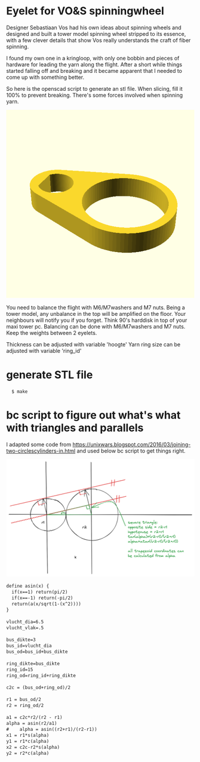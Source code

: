 # Eyelet for VO&S spinningwheel

Designer Sebastiaan Vos had his own ideas about spinning wheels and designed
and built a tower model spinning wheel stripped to its essence, with a few
clever details that show Vos really understands the craft of fiber spinning.

I found my own one in a kringloop, with only one bobbin and pieces of hardware
for leading the yarn along the flight. After a short while things started
falling off and breaking and it became apparent that I needed to come up with
something better.

So here is the openscad script to generate an stl file. When slicing, fill it
100% to prevent breaking. There's some forces involved when spinning yarn.

![eyelet preview](./preview.png)

You need to balance the flight with M6/M7washers and M7 nuts. Being a tower
model, any unbalance in the top will be amplified on the floor. Your neighbours
will notify you if you forget.  Think 90's harddisk in top of your maxi tower
pc.  Balancing can be done with M6/M7washers and M7 nuts. Keep the weights
between 2 eyelets.

Thickness can be adjusted with variable 'hoogte'
Yarn ring size can be adjusted with variable 'ring_id'

# generate STL file

```
  $ make
```

# bc script to figure out what's what with triangles and parallels

I adapted some code from https://unixwars.blogspot.com/2016/03/joining-two-circlescylinders-in.html
and used below bc script to get things right.

![Maths](maths.png)

```bc
define asin(x) {
  if(x==1) return(pi/2)
  if(x==-1) return(-pi/2)
  return(a(x/sqrt(1-(x^2))))
}

vlucht_dia=6.5
vlucht_vlak=.5

bus_dikte=3
bus_id=vlucht_dia
bus_od=bus_id+bus_dikte

ring_dikte=bus_dikte
ring_id=15
ring_od=ring_id+ring_dikte

c2c = (bus_od+ring_od)/2

r1 = bus_od/2
r2 = ring_od/2

a1 = c2c*r2/(r2 - r1)
alpha = asin(r2/a1)
#    alpha = asin((r2+r1)/(r2-r1))
x1 = r1*s(alpha)
y1 = r1*c(alpha)
x2 = c2c-r2*s(alpha)
y2 = r2*c(alpha)
```
